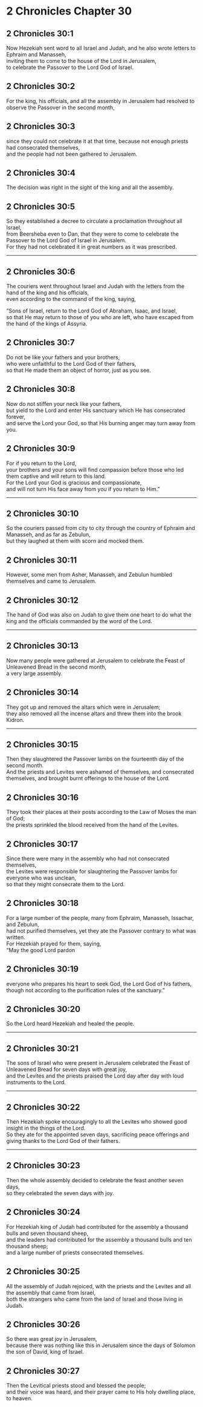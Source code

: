 # 2 Chronicles Chapter 30

## 2 Chronicles 30:1

Now Hezekiah sent word to all Israel and Judah, and he also wrote letters to Ephraim and Manasseh,  
inviting them to come to the house of the Lord in Jerusalem,  
to celebrate the Passover to the Lord God of Israel.

## 2 Chronicles 30:2

For the king, his officials, and all the assembly in Jerusalem had resolved to observe the Passover in the second month,

## 2 Chronicles 30:3

since they could not celebrate it at that time, because not enough priests had consecrated themselves,  
and the people had not been gathered to Jerusalem.

## 2 Chronicles 30:4

The decision was right in the sight of the king and all the assembly.

## 2 Chronicles 30:5

So they established a decree to circulate a proclamation throughout all Israel,  
from Beersheba even to Dan, that they were to come to celebrate the Passover to the Lord God of Israel in Jerusalem.  
For they had not celebrated it in great numbers as it was prescribed.

---

## 2 Chronicles 30:6

The couriers went throughout Israel and Judah with the letters from the hand of the king and his officials,  
even according to the command of the king, saying,

“Sons of Israel, return to the Lord God of Abraham, Isaac, and Israel,  
so that He may return to those of you who are left, who have escaped from the hand of the kings of Assyria.

## 2 Chronicles 30:7

Do not be like your fathers and your brothers,  
who were unfaithful to the Lord God of their fathers,  
so that He made them an object of horror, just as you see.

## 2 Chronicles 30:8

Now do not stiffen your neck like your fathers,  
but yield to the Lord and enter His sanctuary which He has consecrated forever,  
and serve the Lord your God, so that His burning anger may turn away from you.

## 2 Chronicles 30:9

For if you return to the Lord,  
your brothers and your sons will find compassion before those who led them captive and will return to this land.  
For the Lord your God is gracious and compassionate,  
and will not turn His face away from you if you return to Him.”

---

## 2 Chronicles 30:10

So the couriers passed from city to city through the country of Ephraim and Manasseh, and as far as Zebulun,  
but they laughed at them with scorn and mocked them.

## 2 Chronicles 30:11

However, some men from Asher, Manasseh, and Zebulun humbled themselves and came to Jerusalem.

## 2 Chronicles 30:12

The hand of God was also on Judah to give them one heart to do what the king and the officials commanded by the word of the Lord.

---

## 2 Chronicles 30:13

Now many people were gathered at Jerusalem to celebrate the Feast of Unleavened Bread in the second month,  
a very large assembly.

## 2 Chronicles 30:14

They got up and removed the altars which were in Jerusalem;  
they also removed all the incense altars and threw them into the brook Kidron.

---

## 2 Chronicles 30:15

Then they slaughtered the Passover lambs on the fourteenth day of the second month.  
And the priests and Levites were ashamed of themselves, and consecrated themselves, and brought burnt offerings to the house of the Lord.

## 2 Chronicles 30:16

They took their places at their posts according to the Law of Moses the man of God;  
the priests sprinkled the blood received from the hand of the Levites.

## 2 Chronicles 30:17

Since there were many in the assembly who had not consecrated themselves,  
the Levites were responsible for slaughtering the Passover lambs for everyone who was unclean,  
so that they might consecrate them to the Lord.

## 2 Chronicles 30:18

For a large number of the people, many from Ephraim, Manasseh, Issachar, and Zebulun,  
had not purified themselves, yet they ate the Passover contrary to what was written.  
For Hezekiah prayed for them, saying,  
“May the good Lord pardon

## 2 Chronicles 30:19

everyone who prepares his heart to seek God, the Lord God of his fathers,  
though not according to the purification rules of the sanctuary.”

## 2 Chronicles 30:20

So the Lord heard Hezekiah and healed the people.

---

## 2 Chronicles 30:21

The sons of Israel who were present in Jerusalem celebrated the Feast of Unleavened Bread for seven days with great joy,  
and the Levites and the priests praised the Lord day after day with loud instruments to the Lord.

---

## 2 Chronicles 30:22

Then Hezekiah spoke encouragingly to all the Levites who showed good insight in the things of the Lord.  
So they ate for the appointed seven days, sacrificing peace offerings and giving thanks to the Lord God of their fathers.

---

## 2 Chronicles 30:23

Then the whole assembly decided to celebrate the feast another seven days,  
so they celebrated the seven days with joy.

## 2 Chronicles 30:24

For Hezekiah king of Judah had contributed for the assembly a thousand bulls and seven thousand sheep,  
and the leaders had contributed for the assembly a thousand bulls and ten thousand sheep;  
and a large number of priests consecrated themselves.

## 2 Chronicles 30:25

All the assembly of Judah rejoiced, with the priests and the Levites and all the assembly that came from Israel,  
both the strangers who came from the land of Israel and those living in Judah.

## 2 Chronicles 30:26

So there was great joy in Jerusalem,  
because there was nothing like this in Jerusalem since the days of Solomon the son of David, king of Israel.

## 2 Chronicles 30:27

Then the Levitical priests stood and blessed the people;  
and their voice was heard, and their prayer came to His holy dwelling place, to heaven.
